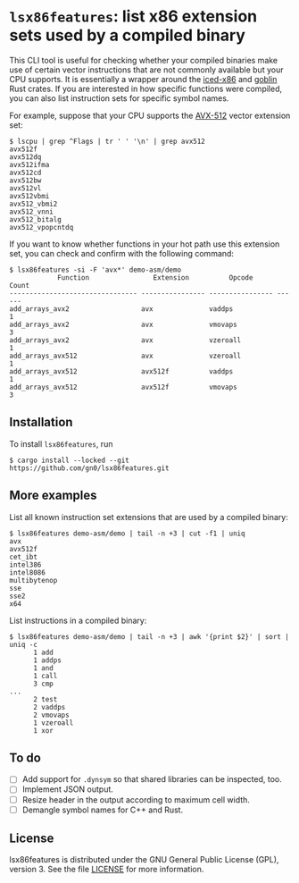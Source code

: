 
# `lsx86features`: list x86 extension sets used by a compiled binary

This CLI tool is useful for checking whether your compiled binaries make use of certain vector instructions that are not commonly available but your CPU supports.
It is essentially a wrapper around the [iced-x86](https://crates.io/crates/iced-x86) and [goblin](https://crates.io/crates/goblin) Rust crates.
If you are interested in how specific functions were compiled, you can also list instruction sets for specific symbol names.

For example, suppose that your CPU supports the [AVX-512](https://en.wikipedia.org/wiki/AVX-512) vector extension set:

```
$ lscpu | grep ^Flags | tr ' ' '\n' | grep avx512
avx512f
avx512dq
avx512ifma
avx512cd
avx512bw
avx512vl
avx512vbmi
avx512_vbmi2
avx512_vnni
avx512_bitalg
avx512_vpopcntdq
```

If you want to know whether functions in your hot path use this extension set, you can check and confirm with the following command:

```
$ lsx86features -si -F 'avx*' demo-asm/demo
            Function                Extension          Opcode      Count 
-------------------------------- ---------------- ---------------- ------
add_arrays_avx2                  avx              vaddps                1
add_arrays_avx2                  avx              vmovaps               3
add_arrays_avx2                  avx              vzeroall              1
add_arrays_avx512                avx              vzeroall              1
add_arrays_avx512                avx512f          vaddps                1
add_arrays_avx512                avx512f          vmovaps               3
```

## Installation

To install `lsx86features`, run

```
$ cargo install --locked --git https://github.com/gn0/lsx86features.git
```

## More examples

List all known instruction set extensions that are used by a compiled binary:

```
$ lsx86features demo-asm/demo | tail -n +3 | cut -f1 | uniq
avx
avx512f
cet_ibt
intel386
intel8086
multibytenop
sse
sse2
x64
```

List instructions in a compiled binary:

```
$ lsx86features demo-asm/demo | tail -n +3 | awk '{print $2}' | sort | uniq -c
      1 add
      1 addps
      1 and
      1 call
      3 cmp
...
      2 test
      2 vaddps
      2 vmovaps
      1 vzeroall
      1 xor
```

## To do

+ [ ] Add support for `.dynsym` so that shared libraries can be inspected, too.
+ [ ] Implement JSON output.
+ [ ] Resize header in the output according to maximum cell width.
+ [ ] Demangle symbol names for C++ and Rust.

## License

lsx86features is distributed under the GNU General Public License (GPL), version 3.
See the file [LICENSE](./LICENSE) for more information.

